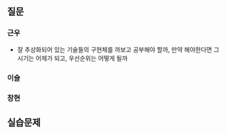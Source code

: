 ## 질문
### 근우
- 잘 추상화되어 있는 기술들의 구현체를 까보고 공부해야 할까, 만약 해야한다면 그 시기는 어제가 되고, 우선순위는 어떻게 될까

### 이슬

### 창현


## 실습문제

